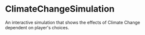 # ClimateChangeSimulation
An interactive simulation that shows the effects of Climate Change dependent on player's choices.
